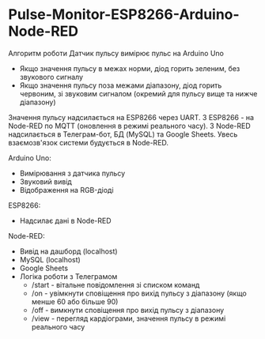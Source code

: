 # Pulse-Monitor-ESP8266-Arduino-Node-RED

Алгоритм роботи
Датчик пульсу вимірює пульс на Arduino Uno
- Якщо значення пульсу в межах норми, діод горить зеленим, без звукового сигналу
- Якщо значення пульсу поза межами діапазону, діод горить червоним, зі звуковим сигналом (окремий для пульсу вище та нижче діапазону)

Значення пульсу надсилається на ESP8266 через UART. З ESP8266 - на Node-RED по MQTT
(оновлення в режимі реального часу). З Node-RED надсилається в Телеграм-бот, БД (MySQL) та Google Sheets. 
Увесь взаємозв'язок системи будується в Node-RED.

Arduino Uno:
- Вимірювання з датчика пульсу
- Звуковий вивід
- Відображення на RGB-діоді

ESP8266:
- Надсилає дані в Node-RED 

Node-RED:
- Вивід на дашборд (localhost) 
- MySQL (localhost)
- Google Sheets
- Логіка роботи з Телеграмом
	- /start - вітальне повідомлення зі списком команд
	- /on - увімкнути сповіщення про вихід пульсу з діапазону (якщо менше 60 або більше 90)
	- /off - вимкнути сповіщення про вихід пульсу з діапазону
	- /view - перегляд кардіограми, значення пульсу в режимі реального часу

